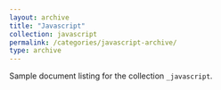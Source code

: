 ```yaml
---
layout: archive
title: "Javascript"
collection: javascript
permalink: /categories/javascript-archive/
type: archive
---
```


Sample document listing for the collection `_javascript`.